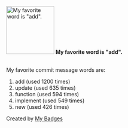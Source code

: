 <img src="https://my-badges.github.io/my-badges/favorite-word.png" alt="My favorite word is &quot;add&quot;." title="My favorite word is &quot;add&quot;." width="128">
<strong>My favorite word is &quot;add&quot;.</strong>
<br><br>

My favorite commit message words are:

1. add (used 1200 times)
2. update (used 635 times)
3. function (used 594 times)
4. implement (used 549 times)
5. new (used 426 times)


Created by <a href="https://github.com/my-badges/my-badges">My Badges</a>